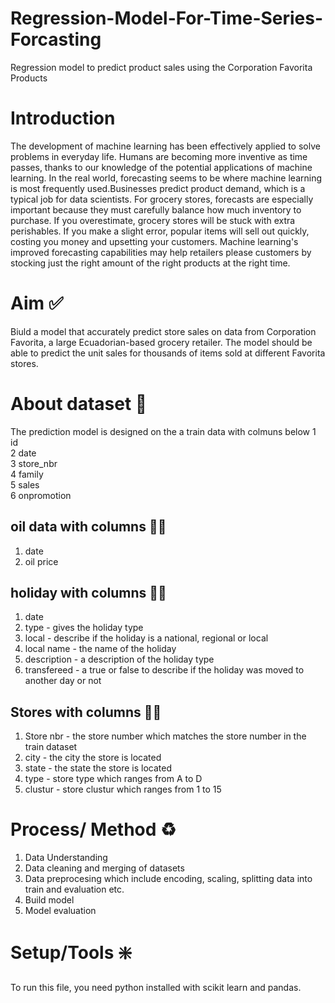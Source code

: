 # Regression-Model-For-Time-Series-Forcasting
Regression model to predict product sales using the Corporation Favorita Products
# Introduction

The development of machine learning has been effectively applied to solve problems in everyday life. Humans are becoming more inventive as time passes, thanks to our knowledge of the potential applications of machine learning. In the real world, forecasting seems to be where machine learning is most frequently used.Businesses predict product demand, which is a typical job for data scientists. For grocery stores, forecasts are especially important because they must carefully balance how much inventory to purchase. If you overestimate, grocery stores will be stuck with extra perishables. If you make a slight error, popular items will sell out quickly, costing you money and upsetting your customers. Machine learning's improved forecasting capabilities may help retailers please customers by stocking just the right amount of the right products at the right time.

# Aim ✅
Biuld a model that accurately predict store sales on data from Corporation Favorita, a large Ecuadorian-based grocery retailer.
The model should be able to predict the unit sales for thousands of items sold at different Favorita stores.

# About dataset 	📁
The prediction model is designed on the a train data with colmuns below
 1 id           
 2 date        
 3 store_nbr    
 4 family       
 5 sales       
 6 onpromotion 
## oil data with columns 📂📂
1. date
2. oil price
## holiday with columns 📂📂
1. date
2. type - gives the holiday type
3. local - describe if the holiday is a national, regional or local
4. local name - the name of the holiday
5. description - a description of the holiday type
6. transfereed - a true or false  to describe if the holiday was moved to another day or not
## Stores with columns 📂📂
1. Store nbr -  the store number which matches the store number in the train dataset
2. city - the city the store is located
3. state - the state the store is located
4. type - store type which ranges from A to D
5. clustur - store clustur which ranges from 1 to 15

# Process/ Method ♻️
1. Data Understanding
2. Data cleaning and merging of datasets
3. Data preprocesing which include encoding, scaling, splitting data into train and evaluation etc.
4. Build model
5. Model evaluation

# Setup/Tools ❇️
To run this file, you need python installed with scikit learn and pandas.
